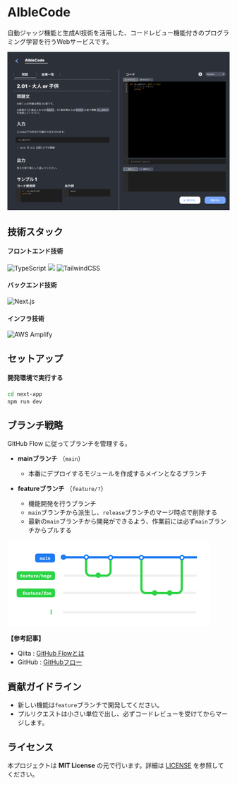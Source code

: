 # AIbleCode

自動ジャッジ機能と生成AI技術を活用した、コードレビュー機能付きのプログラミング学習を行うWebサービスです。

<img src="docs/images/prototype-snapshot.png">

## 技術スタック

#### フロントエンド技術

<p style="display: inline">
    <img src="https://img.shields.io/badge/TypeScript-gray?logo=typescript" alt="TypeScript"/>
    <img src="https://img.shields.io/badge/React-gray?logo=react">
    <img src="https://img.shields.io/badge/TailwindCSS-gray?logo=tailwindcss" alt="TailwindCSS"/>
</p>

#### バックエンド技術

<p style="display: inline">
    <img src="https://img.shields.io/badge/Next.js-gray?logo=nextdotjs" alt="Next.js"/>
</p>

#### インフラ技術

<p style="display: inline">
    <img src="https://img.shields.io/badge/AWS Amplify-Gen 2-blue?logo=awsamplify" alt="AWS Amplify"/>
</p>

## セットアップ

<!-- TODO: セットアップ方法を記述する -->

#### 開発環境で実行する
```bash
cd next-app
npm run dev
```

## ブランチ戦略
GitHub Flow に従ってブランチを管理する。

- **mainブランチ** （`main`）
  - 本番にデプロイするモジュールを作成するメインとなるブランチ

- **featureブランチ** （`feature/?`） 
  - 機能開発を行うブランチ
  - `main`ブランチから派生し、`release`ブランチのマージ時点で削除する
  - 最新の`main`ブランチから開発ができるよう、作業前には必ず`main`ブランチからプルする

<img src="docs/images/branch-strategy.png">

**【参考記事】**
- Qiita : [GitHub Flowとは](https://qiita.com/tatane616/items/aec00cdc1b659761cf88)
- GitHub : [GitHubフロー](https://docs.github.com/ja/get-started/using-github/github-flow)

## 貢献ガイドライン

- 新しい機能は`feature`ブランチで開発してください。
- プルリクエストは小さい単位で出し、必ずコードレビューを受けてからマージします。

## ライセンス

本プロジェクトは **MIT License** の元で行います。詳細は [LICENSE](LICENSE) を参照してください。
